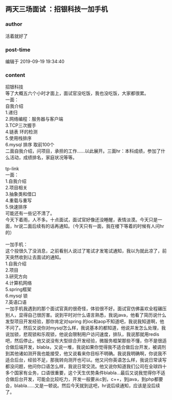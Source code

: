 ## 两天三场面试 ：招银科技一加手机
### author 
活着就好了
### post-time 

编辑于  2019-09-19 19:34:40
### content 
<div class="post-topic-des nc-post-content">
 招银科技
 <br/>
 等了大概五六个小时才面上，面试官没吃饭，我也没吃饭，大家都很累。
 <br/>
 一面：
 <br/>
 自我介绍
 <br/>
 1.递归
 <br/>
 2.网络编程：服务器与客户端
 <br/>
 3.TCP三次握手
 <br/>
 4.链表 环的检测
 <br/>
 5.使用栈排序
 <br/>
 6.mysql  排序  取前100个
 <br/>
 二面自我介绍，问项目，承担的工作……以此展开。三面hr：本科成绩，参加了什么活动，成绩排名，家庭状况等等。
 <br/>
 <br/>
 tp-link
 <br/>
 一面：
 <br/>
 1.自我介绍
 <br/>
 2.项目相关
 <br/>
 3.抽象类和借口
 <br/>
 4.重载与重写
 <br/>
 5.快速排序
 <br/>
 可能还有一些记不清了。
 <br/>
 今天下着雨，人不多。十点面试，面试官好像还没睡醒，表情淡漠。今天只是一面，hr说二面后续有的话再通知。（今天只有一面，我在楼下等着的时候有人问hr的）
 <br/>
 <br/>
 一加手机：
 <br/>
 这个投很久了没消息，之前看别人说过了笔试才发笔试通知，我以为就此凉了，前天突然收到让去面试的通知。
 <br/>
 1.自我介绍
 <br/>
 2.项目
 <br/>
 3.研究方向
 <br/>
 4.计算机网络
 <br/>
 5.spring框架
 <br/>
 6.mysql   锁
 <br/>
 7.英语口语
 <br/>
 一加手机我遇到的那个面试官真的很奇怪，体验很不好。面试官仿佛喜欢全程碾压别人，显得自己很厉害。说到平时对什么语言熟悉，我说java，他看了简历说什么发型项目开发经验，那你肯定对spring 的ioc和aop不知道吧，我说我知道啊，他不问了。然后又说你对mysql怎么样，我说基本的都知道，他说并发怎么处理，我说加锁，悲观锁和乐观锁，他说会限制用户访问速度，排队，我说那就用redis吧，然后停止。他又说没有大型综合开发经验，微服务框架那些不懂，你不是很适合做后端开发，blabla，又说一堆，我说如果你觉得我不适合做后台开发，被调剂到其他诸如测开我也能接受，他又说看来你目标不明确。我说我明确啊，你说我不适合后台，经验不足，那我转向测开也可以。他又问你英语怎么样，我说日常读写都没问题，他问你口语怎么样，我说日常交流。他又说你知道我们公司在全球四十多个国家有业务，口语很重要，这个天生优势条件blabla…最后又说我觉得你不适合做后台开发，可能会比较吃力，开发一般要从c到，c++，到java，到php都要会，blabla……又是一顿说。然后今天就到这吧，hr说后续通知，应该是没后续了。
 <br/>
 <br/>
 <br/>
 <br/>
</div>
